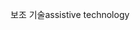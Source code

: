 <span data-ttu-id="cfe72-101">보조 기술</span><span class="sxs-lookup"><span data-stu-id="cfe72-101">assistive technology</span></span>